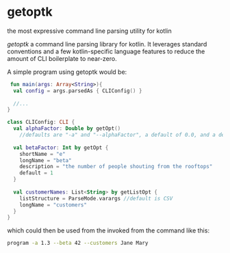 # getoptk
the most expressive command line parsing utility for kotlin

_getoptk_ a command line parsing library for kotlin. It leverages standard conventions and a few kotlin-specific language features to reduce the amount of CLI boilerplate to near-zero.
 
A simple program using getoptk would be:
 
```kotlin
 fun main(args: Array<String>){
  val config = args.parsedAs { CLIConfig() }
  
  //...
}

class CLIConfig: CLI {
  val alphaFactor: Double by getOpt()
    //defaults are "-a" and "--alphaFactor", a default of 0.0, and a description that summarizes this  
    
  val betaFactor: Int by getOpt {
    shortName = "e"      
    longName = "beta"
    description = "the number of people shouting from the rooftops"
    default = 1
  }
  
  val customerNames: List<String> by getListOpt {
    listStructure = ParseMode.varargs //default is CSV
    longName = "customers"    
  }
}
```

which could then be used from the invoked from the command like this:

```sh
program -a 1.3 --beta 42 --customers Jane Mary
```